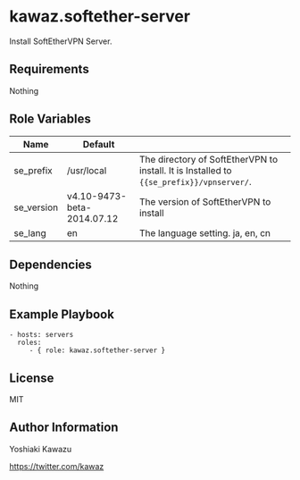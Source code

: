 kawaz.softether-server
=========

Install SoftEtherVPN Server.


Requirements
------------
Nothing

Role Variables
--------------

| Name       | Default                    |                                          |
|------------|----------------------------|------------------------------------------|
| se_prefix  | /usr/local                 | The directory of SoftEtherVPN to install. It is Installed to `{{se_prefix}}/vpnserver/`. |
| se_version | v4.10-9473-beta-2014.07.12 | The version of SoftEtherVPN to install   |
| se_lang    | en                         | The language setting. ja, en, cn               |


Dependencies
------------
Nothing

  
Example Playbook
----------------

```
- hosts: servers
  roles:
     - { role: kawaz.softether-server }
```

License
-------

MIT

Author Information
------------------

Yoshiaki Kawazu

https://twitter.com/kawaz
